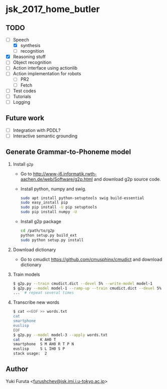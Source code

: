 jsk_2017_home_butler
===================

## TODO

- [ ] Speech
  - [x] synthesis
  - [ ] recognition
- [x] Reasoning stuff
- [ ] Object recognition
- [ ] Action interface using actionlib
- [ ] Action implementation for robots
  - [ ] PR2
  - [ ] Fetch
- [ ] Test codes
- [ ] Tutorials
- [ ] Logging

## Future work

- [ ] Integration with PDDL?
- [ ] Interactive semantic grounding

## Generate Grammar-to-Phoneme model

1. Install `g2p`

    - Go to http://www-i6.informatik.rwth-aachen.de/web/Software/g2p.html
      and download g2p source code.
    
    - Install python, numpy and swig.
    
        ```bash
        sudo apt install python-setuptools swig build-essential
        sudo easy_install pip
        sudo pip install -U pip setuptools
        sudo pip install numpy -U
        ```
    
    - Install g2p package
    
        ```bash
        cd /path/to/g2p
        python setup.py build_ext
        sudo python setup.py install
        ```

2. Download dictionary

    - Go to cmudict https://github.com/cmusphinx/cmudict
      and download dictionary

3. Train models

    ```bash
    $ g2p.py --train cmudict.dict --devel 5% --write-model model-1
    $ g2p.py --model model-1 --ramp-up --train cmudict.dict --devel 5% --write-model model-2
    ...  # repeat several times
    ```

4. Transcribe new words

    ```bash
    $ cat <<EOF >> words.txt
    cat
    smartphone
    euslisp
    EOF
    $ g2p.py --model model-3 --apply words.txt
    cat         K AH0 T
    smartphone  S M AH0 R T P N
    euslisp     S L IH0 S P
    stack usage:  2
    ```


## Author

Yuki Furuta <<furushchev@jsk.imi.i.u-tokyo.ac.jp>>
